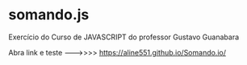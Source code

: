# somando.js
Exercício do Curso de JAVASCRIPT  do  professor Gustavo Guanabara
 
Abra link e teste --->>>> https://aline551.github.io/Somando.io/
